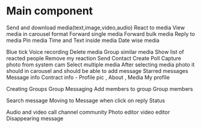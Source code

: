 # Main component

Send and download media(text,image,video,audio)
React to media
View media in carousel format
Forward single media
Forward bulk media
Reply to media
Pin media
Time and Text inside media
Date wise media

Blue tick
Voice recording
Delete media
Group similar media
Show list of reacted people
Remove my reaction
Send Contact
Create Poll
Capture photo from system cam
Select multiple media
After selecting media photo it should in carousel and should be able to add message
Starred messages
Message info
Contract info - Profile pic , About , Media
My profile

Creating Groups
Group Messaging
Add members to group
Group members

Search message
Moving to Message when click on reply
Status

Audio and video call
channel
community
Photo editor
video editor
Disappearing message
